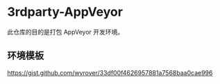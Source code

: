 # 3rdparty-AppVeyor

此仓库的目的是打包 AppVeyor 开发环境。

## 环境模板

https://gist.github.com/wyrover/33df00f4626957881a7568baa0cae996